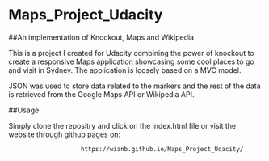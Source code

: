 # Maps_Project_Udacity

##An implementation of Knockout, Maps and Wikipedia

This is a project I created for Udacity combining the power of knockout to create a responsive Maps 
application showcasing some cool places to go and visit in Sydney. The application is loosely based on a MVC model.

JSON was used to store data related to the markers and the rest of the data is retrieved from the Google Maps API or Wikipedia API.

##Usage

Simply clone the repositry and click on the index.html file or visit the website through github pages on:

                        https://wianb.github.io/Maps_Project_Udacity/
